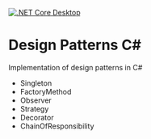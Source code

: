 [![.NET Core Desktop](https://github.com/deBabbbe/DesignPatterns/actions/workflows/dotnet-desktop.yml/badge.svg)](https://github.com/deBabbbe/DesignPatterns/actions/workflows/dotnet-desktop.yml)

# Design Patterns C# #

Implementation of design patterns in C#

- Singleton
- FactoryMethod
- Observer
- Strategy
- Decorator
- ChainOfResponsibility
